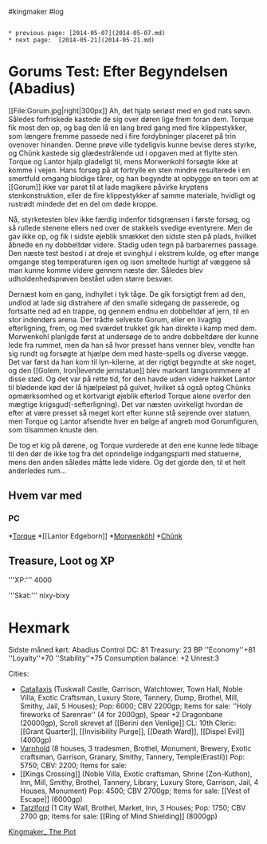 #kingmaker #log

```ad-info

* previous page: [2014-05-07](2014-05-07.md)
* next page:  [2014-05-21](2014-05-21.md) 
```

# Gorums Test: Efter Begyndelsen (Abadius)  
 
[[File:Gorum.jpg|right|300px]]
Ah, det hjalp seriøst med en god nats søvn. Således forfriskede kastede de sig over døren lige frem foran dem. Torque fik most den op, og bag den lå en lang bred gang med fire klippestykker, som længere fremme passede ned i fire fordybninger placeret på trin ovenover hinanden. Denne prøve ville tydeligvis kunne bevise deres styrke, og Chünk kastede sig glædestrålende ud i opgaven med at flytte sten. Torque og Lantor hjalp gladeligt til, mens Morwenkohl forsøgte ikke at komme i vejen. Hans forsøg på at fortrylle en sten mindre resulterede i en smertfuld omgang blodige tårer, og han begyndte at opbygge en teori om at [[Gorum]] ikke var parat til at lade magikere påvirke kryptens stenkonstruktion, eller de fire klippestykker af samme materiale, hvidligt og rustrødt mindede det en del om døde kroppe.
Nå, styrketesten blev ikke færdig indenfor tidsgrænsen i første forsøg, og så rullede stenene ellers ned over de stakkels svedige eventyrere. Men de gav ikke op, og fik i sidste øjeblik smækket den sidste sten på plads, hvilket åbnede en ny dobbeltdør videre. Stadig uden tegn på barbarernes passage.
Den næste test bestod i at dreje et svinghjul i ekstrem kulde, og efter mange omgange steg temperaturen igen og isen smeltede hurtigt af væggene så man kunne komme videre gennem næste dør. Således blev udholdenhedsprøven bestået uden større besvær.
Dernæst kom en gang, indhyllet i tyk tåge. De gik forsigtigt frem ad den, undlod at lade sig distrahere af den smalle sidegang de passerede, og fortsatte ned ad en trappe, og gennem endnu en dobbeltdør af jern, til en stor indendørs arena. Der trådte selveste Gorum, eller en livagtig efterligning, frem, og med sværdet trukket gik han direkte i kamp med dem. Morwenkohl planlgde først at undersøge de to andre dobbeltdøre der kunne lede fra rummet, men da han så hvor presset hans venner blev, vendte han sig rundt og forsøgte at hjælpe dem med haste-spells og diverse vægge. Det var først da han kom til lyn-kilerne, at der rigtigt begyndte at ske noget, og den [[Golem, Iron|levende jernstatue]] blev markant langsommmere af disse stød. Og det var på rette tid, for den havde uden videre hakket Lantor til blødende kød der lå hjælpeløst på gulvet, hvilket så også optog Chûnks opmærksomhed og et kortvarigt øjeblik efterlod Torque alene overfor den mægtige krigsgud(-sefterligning). Det var næsten uvirkeligt hvordan de efter at være presset så meget kort efter kunne stå sejrende over statuen, men Torque og Lantor afsendte hver en bølge af angreb mod Gorumfiguren, som tilsammen knuste den.
De tog et kig på dørene, og Torque vurderede at den ene kunne lede tilbage til den dør de ikke tog fra det oprindelige indgangsparti med statuerne, mens den anden således måtte lede videre. Og det gjorde den, til et helt anderledes rum...
## Hvem var med 
### PC 
 
*[Torque](Torque%20Firebrand.md)
*[[Lantor Edgeborn]]
*[Morwenköhl](Morwenköhl.md)
*[Chûnk](Chûnk%20Van%20Der%20Hamer.md)
## Treasure, Loot og XP 
'''XP:''' 4000
'''Skat:''' nixy-bixy
# Hexmark  
Sidste måned kørt: Abadius
Control DC: 81 Treasury: 23 BP 
 ''Economy''+81 ''Loyalty''+70 ''Stability''+75
Consumption balance: +2 Unrest:3
Cities:
* [Catallaxis](Catallaxis.md) (Tuskwall Castle, Garrison, Watchtower, Town Hall, Noble Villa, Exotic Craftsman, Luxury Store, Tannery, Dump, Brothel, Mill, Smithy, Jail, 5 Houses); Pop: 6000; CBV 2200gp; Items for sale: ''Holy fireworks of Sarenrae'' (4 for 2000gp), Spear +2 Dragonbane (20000gp), Scroll skrevet af [[Berini den Venlige]] CL: 10th Cleric: [[Grant Quarter]], [[Invisibility Purge]], [[Death Ward]], [[Dispel Evil]] (4000gp)
* [Varnhold](Varnhold.md) (8 houses, 3 tradesmen, Brothel, Monument,  Brewery, Exotic craftsman, Garrison, Granary, Smithy, Tannery,  Temple(Erastil)) Pop: 5750; CBV: 2200; Items for sale: 
* [[Kings  Crossing]] (Noble Villa, Exotic craftsman, Shrine (Zon-Kuthon), Inn,  Mill, Smithy, Brothel, Tannery, Library, Luxury Store, Garrison, Jail, 4  Houses, Monument) Pop: 4500; CBV 2700gp; Items for sale: [[Vest of  Escape]] (6000gp)
* [Tatzlford](Tatzlford.md) (1 City Wall, Brothel, Market,  Inn, 3 Houses; Pop: 1750; CBV 2700 gp; Items for sale: [[Ring of Mind  Shielding]] (8000gp)
[Kingmaker_ The Plot](Kingmaker_%20The%20Plot.md)
